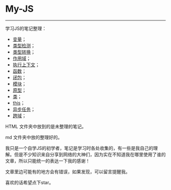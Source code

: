 # My-JS #


----------

学习JS的笔记整理：

- [变量](https://github.com/huanghaibin91/My-JS/blob/master/md/variable.md)；
- [类型检测](https://github.com/huanghaibin91/My-JS/blob/master/md/type-detection.md)；
- [类型转换](https://github.com/huanghaibin91/My-JS/blob/master/md/type-conversion.md)；
- [作用域](https://github.com/huanghaibin91/My-JS/blob/master/md/scope.md)；
- [执行上下文](https://github.com/huanghaibin91/My-JS/blob/master/md/execution-context.md)；
- [函数](https://github.com/huanghaibin91/My-JS/blob/master/md/function.md)；
- [闭包](https://github.com/huanghaibin91/My-JS/blob/master/md/closure.md)；
- [模块](https://github.com/huanghaibin91/My-JS/blob/master/md/module.md)；
- [原型](https://github.com/huanghaibin91/My-JS/blob/master/md/prototype.md)；
- [类](https://github.com/huanghaibin91/My-JS/blob/master/md/class.md)；
- [this](https://github.com/huanghaibin91/My-JS/blob/master/md/this.md)；
- [异步任务](https://github.com/huanghaibin91/My-JS/blob/master/md/asynchronous.md)；
- [跨域](https://github.com/huanghaibin91/My-JS/blob/master/md/cross-domain.md)；



HTML 文件夹中放到的是未整理的笔记。

md 文件夹中放的整理好的。

我只是一个自学JS的初学者，笔记是学习时各处收集的，有一些是我自己的理解。但是不少知识来自分享到网络的大神们，因为实在不知道我在哪里使用了谁的文章，所以只能统一的表达一下我的感谢！

文章里边可能有的地方会有错误，如果发现，可以留言提醒我。

喜欢的话希望点下star。